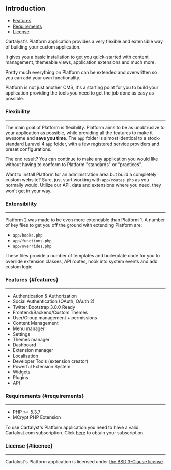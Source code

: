 ## Introduction

- [Features](#features)
- [Requirements](#requirements)
- [License](#license)

Cartalyst's Platform application provides a very flexible and extensible way of building your custom application.

It gives you a basic installation to get you quick-started with content management, themeable views, application extensions and much more.

Pretty much everything on Platform can be extended and overwritten so you can add your own functionality.

Platform is not just another CMS, it's a starting point for you to build your application providing the tools you need to get the job done as easy as possible.

### Flexibility

---

The main goal of Platform is flexibility. Platform aims to be as unobtrusive
to your application as possible, while providing all the features to make it
awesome and **save you time**. The `app` folder is almost identical to a
stock-standard Laravel 4 `app` folder, with a few registered service
providers and preset configurations.

The end result? You can continue to make any application you would like without
having to conform to Platform "standards" or "practices".

Want to install Platform for an administration area but build a completely custom
website? Sure, just start working with `app/routes.php` as you normally would.
Utilize our API, data and extensions where you need, they won't get in your way.

### Extensibility

---

Platform 2 was made to be even more extendable than Platform 1. A number of key files to get you off the ground with extending Platform are:

 - `app/hooks.php`
 - `app/functions.php`
 - `app/overrides.php`

These files provide a number of templates and boilerplate code for you to override extension classes, API routes, hook into system events and add custom logic.

### Features {#features}

---

- Authentication & Authorization
- Social Authentication (OAuth, OAuth 2)
- Twitter Bootstrap 3.0.0 Ready
- Frontend/Backend/Custom Themes
- User/Group management + permissions
- Content Management
- Menu manager
- Settings
- Themes manager
- Dashboard
- Extension manager
- Localisation
- Developer Tools (extension creator)
- Powerful Extension System
- Widgets
- Plugins
- API

### Requirements {#requirements}

---

- PHP >= 5.3.7
- MCrypt PHP Extension

To use Cartalyst's Platform application you need to have a valid Cartalyst.com subscription. Click [here](https://www.cartalyst.com/pricing) to obtain your subscription.

### License {#licence}

---

Cartalyst's Platform application is licensed under [the BSD 3-Clause license](/manual/platform/overview/license).

